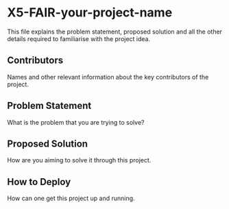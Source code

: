 # X5-FAIR-your-project-name

This file explains the problem statement, proposed solution and all the other details required to familiarise with the project idea.

## Contributors
Names and other relevant information about the key contributors of the project.

## Problem Statement
What is the problem that you are trying to solve?

## Proposed Solution
How are you aiming to solve it through this project.

## How to Deploy 
How can one get this project up and running. 
